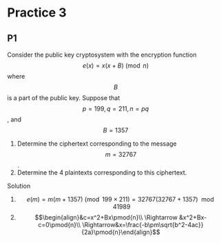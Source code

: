 # Practice 3

## P1

Consider the public key cryptosystem with the encryption function $$e(x)=x(x+B) \pmod {n}$$ where $$B$$ is a part of the public key. Suppose that $$p=199, q=211, n=pq$$, and $$B=1357$$

1. Determine the ciphertext corresponding to the message $$m=32767$$.
2. Determine the 4 plaintexts corresponding to this ciphertext.

Solution

1. $$e(m)=m(m+1357)\pmod {199\times211}=32767(32767+1357)\mod 41989$$
2. $$\begin{align}&c=x^2+Bx\pmod{n}\\ \Rightarrow &x^2+Bx-c=0\pmod{n}\\ \Rightarrow&x=\frac{-b\pm\sqrt{b^2-4ac}}{2a}\pmod{n}\end{align}$$



